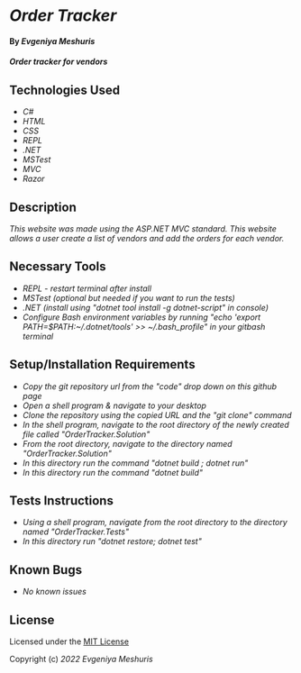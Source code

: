 ﻿# _Order Tracker_

#### By _Evgeniya Meshuris_

#### _Order tracker for vendors_

## Technologies Used

* _C#_
* _HTML_
* _CSS_
* _REPL_
* _.NET_
* _MSTest_
* _MVC_
* _Razor_

## Description

_This website was made using the ASP.NET MVC standard. This website allows a user create a list of vendors and add the orders for each vendor._

## Necessary Tools

* _REPL - restart terminal after install_
* _MSTest (optional but needed if you want to run the tests)_
* _.NET (install using "dotnet tool install -g dotnet-script" in console)_
* _Configure Bash environment variables by running "echo 'export PATH=$PATH:~/.dotnet/tools' >> ~/.bash_profile" in your gitbash terminal_


## Setup/Installation Requirements

* _Copy the git repository url from the "code" drop down on this github page_
* _Open a shell program & navigate to your desktop_
* _Clone the repository using the copied URL and the "git clone" command_
* _In the shell program, navigate to the root directory of the newly created file called "OrderTracker.Solution"_
* _From the root directory, navigate to the directory named "OrderTracker.Solution"_
* _In this directory run the command "dotnet build ; dotnet run"_
* _In this directory run the command "dotnet build"_

## Tests Instructions

* _Using a shell program, navigate from the root directory to the directory named "OrderTracker.Tests"_
* _In this directory run "dotnet restore; dotnet test"_


## Known Bugs

* _No known issues_


## License

Licensed under the [MIT License](LICENSE)

Copyright (c) _2022_ _Evgeniya Meshuris_